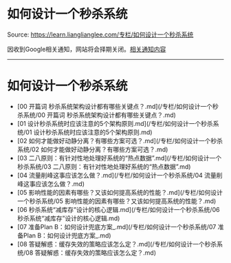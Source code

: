 # 如何设计一个秒杀系统 

Source: https://learn.lianglianglee.com/专栏/如何设计一个秒杀系统

因收到Google相关通知，网站将会择期关闭。[相关通知内容](https://lumendatabase.org/notices/44265620)

---

# 如何设计一个秒杀系统

* [00 开篇词 秒杀系统架构设计都有哪些关键点？.md](/专栏/如何设计一个秒杀系统/00 开篇词 秒杀系统架构设计都有哪些关键点？.md)
* [01 设计秒杀系统时应该注意的5个架构原则.md](/专栏/如何设计一个秒杀系统/01 设计秒杀系统时应该注意的5个架构原则.md)
* [02 如何才能做好动静分离？有哪些方案可选？.md](/专栏/如何设计一个秒杀系统/02 如何才能做好动静分离？有哪些方案可选？.md)
* [03 二八原则：有针对性地处理好系统的“热点数据”.md](/专栏/如何设计一个秒杀系统/03 二八原则：有针对性地处理好系统的“热点数据”.md)
* [04 流量削峰这事应该怎么做？.md](/专栏/如何设计一个秒杀系统/04 流量削峰这事应该怎么做？.md)
* [05 影响性能的因素有哪些？又该如何提高系统的性能？.md](/专栏/如何设计一个秒杀系统/05 影响性能的因素有哪些？又该如何提高系统的性能？.md)
* [06 秒杀系统“减库存”设计的核心逻辑.md](/专栏/如何设计一个秒杀系统/06 秒杀系统“减库存”设计的核心逻辑.md)
* [07 准备Plan B：如何设计兜底方案\_.md](/专栏/如何设计一个秒杀系统/07 准备Plan B：如何设计兜底方案_.md)
* [08 答疑解惑：缓存失效的策略应该怎么定？.md](/专栏/如何设计一个秒杀系统/08 答疑解惑：缓存失效的策略应该怎么定？.md)